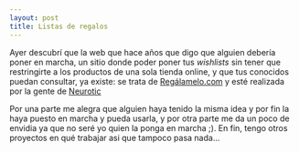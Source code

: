```yaml
---
layout: post
title: Listas de regalos
---
```


Ayer descubrí que la web que hace años que digo que alguien debería poner en marcha, un sitio donde poder poner tus *wishlists* sin tener que restringirte a los productos de una sola tienda online, y que tus conocidos puedan consultar, ya existe: se trata de [Regálamelo.com](http://www.regalamelo.com/) y esté realizada por la gente de [Neurotic](http://www.neuroticweb.com/)

Por una parte me alegra que alguien haya tenido la misma idea y por fin la haya puesto en marcha y pueda usarla, y por otra parte me da un poco de envidia ya que no seré yo quien la ponga en marcha ;). En fin, tengo otros proyectos en qué trabajar asi que tampoco pasa nada...
